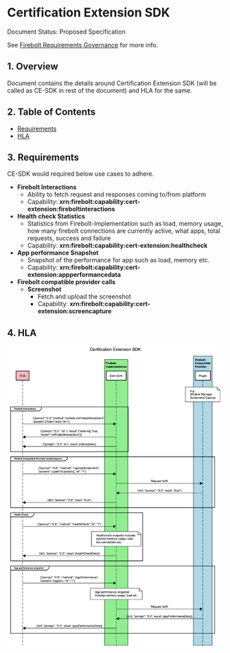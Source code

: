 # Certification Extension SDK

Document Status: Proposed Specification 

See [Firebolt Requirements Governance](../../governance.md) for more info.

## 1. Overview
Document contains the  details around Certification Extension SDK (will be called as CE-SDK in rest of the document) and HLA for the same.


## 2. Table of Contents
- [Requirements](#requirements)
- [HLA](#hla)

## 3. Requirements
CE-SDK would required below use cases to adhere.

  - <b>Firebolt Interactions</b>
    - Ability to fetch request and responses coming to/from platform
    - Capability: <b>xrn:firebolt:capability:cert-extension:fireboltinteractions</b>
  - <b>Health check Statistics</b>
    - Statistics from Firebolt-Implementation such as load, memory usage, how many firebolt connections are currently active, what apps, total requests, success and failure
    - Capability: <b>xrn:firebolt:capability:cert-extension:healthcheck</b>
  - <b>App performance Snapshot</b>
    - Snapshot of the performance for app such as load, memory etc.
    - Capability: <b>xrn:firebolt:capability:cert-extension:appperformancedata</b>
  - <b>Firebolt compatible provider calls</b>
    - <b>Screenshot</b>
      - Fetch and upload the screenshot
      - Capability: <b>xrn:firebolt:capability:cert-extension:screencapture</b>

## 4. HLA

![Sequence Diagram for Certification Extension SDk](CertificationExtensionSDK.png)